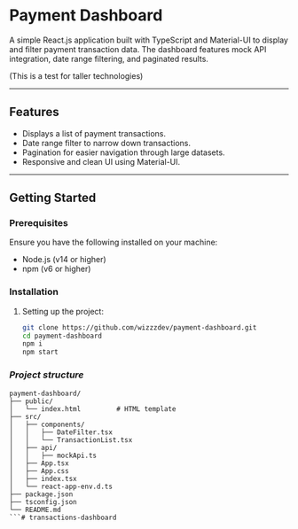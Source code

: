 # **Payment Dashboard**

A simple React.js application built with TypeScript and Material-UI to display and filter payment transaction data. The dashboard features mock API integration, date range filtering, and paginated results.

(This is a test for taller technologies)

---

## **Features**
- Displays a list of payment transactions.
- Date range filter to narrow down transactions.
- Pagination for easier navigation through large datasets.
- Responsive and clean UI using Material-UI.

---

## **Getting Started**

### **Prerequisites**
Ensure you have the following installed on your machine:
- Node.js (v14 or higher)
- npm (v6 or higher)

### **Installation**

1. Setting up the project:
    ```bash
   git clone https://github.com/wizzzdev/payment-dashboard.git
   cd payment-dashboard
   npm i
   npm start
    ```

### *Project structure*
```
payment-dashboard/
├── public/
│   └── index.html         # HTML template
├── src/
│   ├── components/
│   │   ├── DateFilter.tsx
│   │   └── TransactionList.tsx
│   ├── api/
│   │   ├── mockApi.ts
│   ├── App.tsx
│   ├── App.css
│   ├── index.tsx
│   └── react-app-env.d.ts
├── package.json
├── tsconfig.json
└── README.md
```# transactions-dashboard
